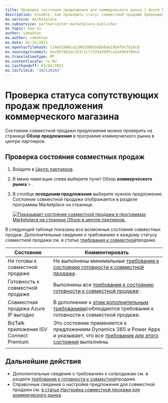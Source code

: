 ```yaml
---
title: Проверка состояния предложения для коммерческого рынка | Azure Marketplace
description: Узнайте, как проверить статус совместной продажи предложения в коммерческом магазине Майкрософт.
ms.service: marketplace
ms.subservice: partnercenter-marketplace-publisher
ms.topic: how-to
author: vamahtan
ms.author: vamahtan
ms.date: 02/24/2021
ms.openlocfilehash: 114e52884ca220635085bdbb8ab19b4f9cf810c0
ms.sourcegitcommit: dac05f662ac353c1c7c5294399fca2a99b4f89c8
ms.translationtype: MT
ms.contentlocale: ru-RU
ms.lasthandoff: 03/04/2021
ms.locfileid: "102120102"
---
```

# <a name="verify-co-sell-status-of-a-commercial-marketplace-offer"></a>Проверка статуса сопутствующих продаж предложения коммерческого магазина

Состояние совместной продажи предложения можно проверить на странице **Обзор предложения** в программе коммерческого рынка в центре партнеров.

## <a name="verify-co-sell-status"></a>Проверка состояния совместных продаж

1. Войдите в [Центр партнеров](https://partner.microsoft.com/dashboard/home).
1. В меню навигации слева выберите пункт Обзор **коммерческого рынка**  >  .
1. В столбце **псевдоним предложения** выберите нужное предложение. Состояние совместной продажи отображается в разделе программы Marketplace на странице.

    [![Показывает состояние совместной продажи в программах Marketplace на странице Обзор в центре партнеров.](./media/co-sell/co-sell-status.png)](./media//co-sell/co-sell-status.png#lightbox)

В следующей таблице показаны все возможные состояния совместных продаж. Дополнительные сведения о требованиях к каждому статусу совместной продажи см. в статье [требования к совместной](co-sell-requirements.md)продаже.

| Состояние | Комментировать |
| ------------ | ------------- |
| Не готовы к совместной продаже | Не выполнены минимальные [требования к состоянию готовности к совместной продаже](co-sell-requirements.md#requirements-for-co-sell-ready-status) . |
| Готовность к совместной продаже | Выполнены все [требования к состоянию готовности к совместной продаже](co-sell-requirements.md#requirements-for-co-sell-ready-status) . |
| Совместная продажа Azure IP выгодно | В дополнение к [этим дополнительным требованиям](co-sell-requirements.md#requirements-for-ip-co-sell-incentivized-status)соблюдаются требования к готовности к совместной продаже. |
| BizTalk приложения ISV Connect Premium  | Это состояние применяется к предложениям Dynamics 365 и Power Apps и указывает, что все [требования для этого состояния](co-sell-requirements.md#requirements-for-biz-apps-isv-connect-premium-incentive-status) выполнены. |
|||

## <a name="next-steps"></a>Дальнейшие действия

- Дополнительные сведения о требованиях к сопродажам см. в разделе [требования к готовности к совместной](co-sell-requirements.md)продаже.
- Справочные сведения о настройке предложения для совместной продажи см. [в статье Настройка совместной продажи для коммерческого рынка](commercial-marketplace-co-sell.md).

